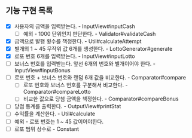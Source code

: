 ## 기능 구현 목록
-[x] 사용자의 금액을 입력받는다. - InputView#inputCash
  - [ ] 예외 - 1000 단위인지 판단한다. - Validator#validateCash
-[x] 금액으로 발행 횟수를 책정한다. - Util#calculateAttempt
-[x] 별개의 1 ~ 45 무작위 값 6개를 생성한다. - LottoGenerator#generate
-[x] 로또 번호 6개를 입력받는다. - InputView#inputLotto
-[ ] 보너스 번호를 입력받는다. 앞선 6개의 번호와 별개이어야 한다. - InputView#inputBonus
-[ ] 로또 번호 + 보너스 번호와 랜덤 6개 값을 비교한다. - Comparator#compare
   -[ ] 로또 번호와 보너스 번호를 구분해서 비교한다. - Comparator#compareLotto
   -[ ] 비교한 값으로 당첨 금액을 책정한다. - Comparator#compareBonus
-[ ] 당첨 통계를 출력한다. - OutputView#printStat
-[ ] 수익률을 계산한다. - Util#calculate
-[ ] 예외 - 로또 번호는 1 ~ 45 값이어야한다. 
-[ ] 로또 범위 상수로 - Constant
